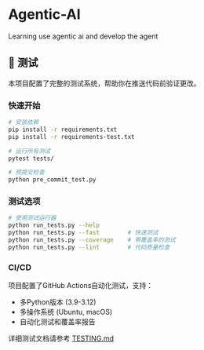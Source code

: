 # Agentic-AI
Learning use agentic ai and develop the agent

## 🧪 测试

本项目配置了完整的测试系统，帮助你在推送代码前验证更改。

### 快速开始

```bash
# 安装依赖
pip install -r requirements.txt
pip install -r requirements-test.txt

# 运行所有测试
pytest tests/

# 预提交检查
python pre_commit_test.py
```

### 测试选项

```bash
# 使用测试运行器
python run_tests.py --help
python run_tests.py --fast        # 快速测试
python run_tests.py --coverage    # 带覆盖率的测试
python run_tests.py --lint        # 代码质量检查
```

### CI/CD

项目配置了GitHub Actions自动化测试，支持：
- 多Python版本 (3.9-3.12)
- 多操作系统 (Ubuntu, macOS)
- 自动化测试和覆盖率报告

详细测试文档请参考 [TESTING.md](./TESTING.md)
